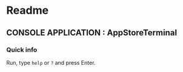 # Readme

## CONSOLE APPLICATION : AppStoreTerminal

### Quick info

Run, type `help` or `?` and press Enter.
